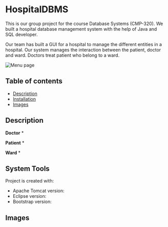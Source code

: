 # HospitalDBMS
This is our group project for the course Database Systems (CMP-320). We built a hospital database management system with the help of Java and SQL developer.

Our team has built a GUI for a hospital to manage the different entities in a hospital. Our system manages the interaction between the patient, doctor and ward. Doctors treat patient who belong to a ward. 

![Menu page]()

## Table of contents
* [Description](#description)
* [Installation](#install)
* [Images](#images)

## Description


<b>Doctor</b>
* 

<b>Patient</b>
* 

<b>Ward</b>
* 




## System Tools
Project is created with:
* Apache Tomcat version: 
* Eclipse version: 
* Bootstrap version: 

## Images



